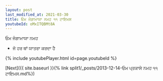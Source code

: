 ```yaml
---
layout: post
last_modified_at: 2021-03-30
title: ਓਮ ਜੰਗਾਮਾਯਾ ਨਮਹ ੧੧ ਟਾਇਮਸ
youtubeId: oMxITQBMt8A
---
```

 
 
 ਓਮ ਜੰਗਾਮਾਯਾ ਨਮਹ  
 
 -  ਜੋ ਹਰ ਥਾਂ ਯਾਤਰਾ ਕਰਦਾ ਹੈ 
 
  
 
  
 
 
 
 
 
 


{% include youtubePlayer.html id=page.youtubeId %}
 
[Next]({{ site.baseurl }}{% link  split1/_posts/2013-12-14-ਓਮ ਪ੍ਰਕਾਸੇ ਨਮਹ ੧੧ ਟਾਇਮਸ.md%})
 
